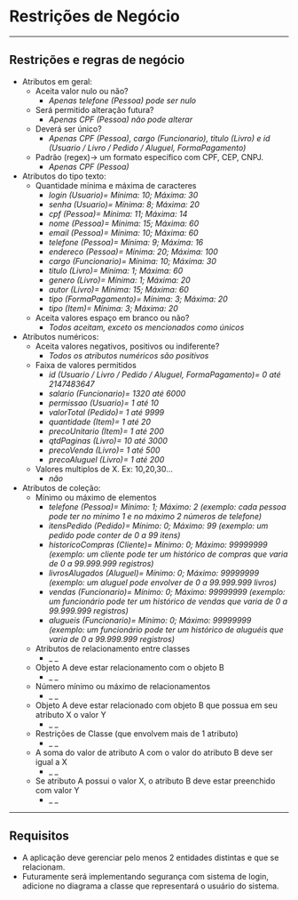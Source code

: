 # Restrições de Negócio

---
## Restrições e regras de negócio

- Atributos em geral:
  - Aceita valor nulo ou não? 
      - _Apenas telefone (Pessoa) pode ser nulo_
  - Será permitido alteração futura?
    - _Apenas CPF (Pessoa) não pode alterar_
  - Deverá ser único?
    - _Apenas CPF (Pessoa), cargo (Funcionario), titulo (Livro) e id (Usuario / Livro / Pedido / Aluguel, FormaPagamento)_
  - Padrão (regex)-> um formato específico com CPF, CEP, CNPJ.
    - _Apenas CPF (Pessoa)_ 
- Atributos do tipo texto:
  - Quantidade mínima e máxima de caracteres
    - _login (Usuario)= Mínima: 10; Máxima: 30_
    - _senha (Usuario)= Mínima: 8; Máxima: 20_
    - _cpf (Pessoa)= Mínima: 11; Máxima: 14_
	- _nome (Pessoa)= Mínima: 15; Máxima: 60_
    - _email (Pessoa)= Mínima: 10; Máxima: 60_
    - _telefone (Pessoa)= Mínima: 9; Máxima: 16_
    - _endereco (Pessoa)= Mínima: 20; Máxima: 100_
	- _cargo (Funcionario)= Mínima: 10; Máxima: 30_
    - _titulo (Livro)= Mínima: 1; Máxima: 60_
    - _genero (Livro)= Mínima: 1; Máxima: 20_
    - _autor (Livro)= Mínima: 15; Máxima: 60_
	- _tipo (FormaPagamento)= Mínima: 3; Máxima: 20_
	- _tipo (Item)= Mínima: 3; Máxima: 20_	
  - Aceita valores espaço em branco ou não?
    - _Todos aceitam, exceto os mencionados como únicos_ 
- Atributos numéricos:
  - Aceita valores negativos, positivos ou indiferente?
    - _Todos os atributos numéricos são positivos_
  - Faixa de valores permitidos
    - _id (Usuario / Livro / Pedido / Aluguel, FormaPagamento)= 0 até 2147483647_
    - _salario (Funcionario)= 1320 até 6000_
    - _permissao (Usuario)= 1 até 10_
    - _valorTotal (Pedido)= 1 até 9999_
    - _quantidade (Item)= 1 até 20_
    - _precoUnitario (Item)= 1 até 200_
    - _qtdPaginas (Livro)= 10 até 3000_
    - _precoVenda (Livro)= 1 até 500_
    - _precoAluguel (Livro)= 1 até 200_
  - Valores multiplos de X. Ex: 10,20,30...
    - _não_
- Atributos de coleção:
  - Mínimo ou máximo de elementos
    - _telefone (Pessoa)= Mínimo: 1; Máximo: 2 (exemplo: cada pessoa pode ter no mínimo 1 e no máximo 2 números de telefone)_
    - _itensPedido (Pedido)= Mínimo: 0; Máximo: 99 (exemplo: um pedido pode conter de 0 a 99 itens)_
    - _historicoCompras (Cliente)= Mínimo: 0; Máximo: 99999999 (exemplo: um cliente pode ter um histórico de compras que varia de 0 a 99.999.999 registros)_
    - _livrosAlugados (Aluguel)= Mínimo: 0; Máximo: 99999999 (exemplo: um aluguel pode envolver de 0 a 99.999.999 livros)_
    - _vendas (Funcionario)= Mínimo: 0; Máximo: 99999999 (exemplo: um funcionário pode ter um histórico de vendas que varia de 0 a 99.999.999 registros)_
    - _alugueis (Funcionario)= Mínimo: 0; Máximo: 99999999 (exemplo: um funcionário pode ter um histórico de aluguéis que varia de 0 a 99.999.999 registros)_
  - Atributos de relacionamento entre classes
    - _ _
  - Objeto A deve estar relacionamento com o objeto B
    - _ _
  - Número mínimo ou máximo de relacionamentos
    - _ _
  - Objeto A deve estar relacionado com objeto B que possua em seu atributo X o valor Y
    - _ _
  - Restrições de Classe (que envolvem mais de 1 atributo)
    - _ _
  - A soma do valor de atributo A com o valor do atributo B deve ser igual a X
    - _ _
  - Se atributo A possui o valor X, o atributo B deve estar preenchido com valor Y
    - _ _

---
## Requisitos

- A aplicação deve gerenciar pelo menos 2 entidades distintas e que se relacionam.
- Futuramente será implementando segurança com sistema de login, adicione no diagrama a classe que representará o usuário do sistema.
